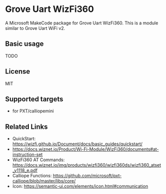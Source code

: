 # Grove Uart WizFi360

A Microsoft MakeCode package for Grove Uart WizFi360.
This is a module similar to Grove Uart WiFi v2.

## Basic usage

TODO

## License

MIT

## Supported targets

* for PXT/calliopemini


## Related Links

* QuickStart: https://wizfi.github.io/Document/docs/basic_guides/quickstart/
* https://docs.wiznet.io/Product/Wi-Fi-Module/WizFi360/documents#at-instruction-set
* WizFi360 AT Commands: https://docs.wiznet.io/img/products/wizfi360/wizfi360ds/wizfi360_atset_v1118_e.pdf
* Calliope Functions: https://github.com/microsoft/pxt-calliope/blob/master/libs/core/
* Icon: https://semantic-ui.com/elements/icon.html#communication